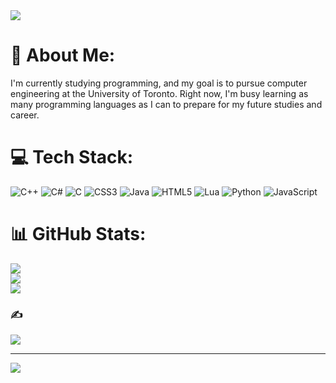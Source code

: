 <img src="https://github.com/WlFerrari/WlFerrari/blob/master/https://media.tenor.com/psQzFHIko4MAAAAd/study-anime.gif">

# 📇 About Me:
I'm currently studying programming, and my goal is to pursue computer engineering at the University of Toronto. Right now, I'm busy learning as many programming languages as I can to prepare for my future studies and career. 


# 💻 Tech Stack:
![C++](https://img.shields.io/badge/c++-%2300599C.svg?style=for-the-badge&logo=c%2B%2B&logoColor=white) ![C#](https://img.shields.io/badge/c%23-%23239120.svg?style=for-the-badge&logo=c-sharp&logoColor=white) ![C](https://img.shields.io/badge/c-%2300599C.svg?style=for-the-badge&logo=c&logoColor=white) ![CSS3](https://img.shields.io/badge/css3-%231572B6.svg?style=for-the-badge&logo=css3&logoColor=white) ![Java](https://img.shields.io/badge/java-%23ED8B00.svg?style=for-the-badge&logo=java&logoColor=white) ![HTML5](https://img.shields.io/badge/html5-%23E34F26.svg?style=for-the-badge&logo=html5&logoColor=white) ![Lua](https://img.shields.io/badge/lua-%232C2D72.svg?style=for-the-badge&logo=lua&logoColor=white) ![Python](https://img.shields.io/badge/python-3670A0?style=for-the-badge&logo=python&logoColor=ffdd54) ![JavaScript](https://img.shields.io/badge/javascript-%23323330.svg?style=for-the-badge&logo=javascript&logoColor=%23F7DF1E)
# 📊 GitHub Stats:
![](https://github-readme-stats.vercel.app/api?username=Ferrari&theme=dark&hide_border=false&include_all_commits=true&count_private=true)<br/>
![](https://github-readme-streak-stats.herokuapp.com/?user=Ferrari&theme=dark&hide_border=false)<br/>
![](https://github-readme-stats.vercel.app/api/top-langs/?username=Ferrari&theme=dark&hide_border=false&include_all_commits=true&count_private=true&layout=compact)

### ✍️
![](https://quotes-github-readme.vercel.app/api?type=horizontal&theme=dark)

---
[![](https://visitcount.itsvg.in/api?id=Ferrari&icon=5&color=12)](https://visitcount.itsvg.in)
